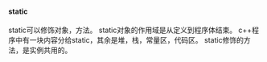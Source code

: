 #### static
static可以修饰对象，方法。
static对象的作用域是从定义到程序体结束。
c++程序中有一块内容分给static，其余是堆，栈，常量区，代码区。
static修饰的方法，是实例共用的。


